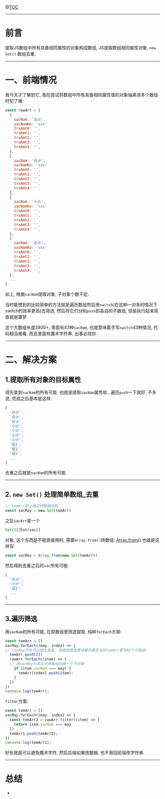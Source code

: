 @[TOC](文章目录)

---

# 前言
提取JS数组中所有具备相同属性的对象构成数组, JS提取数组相同属性对象, `new Set()` 数组去重.

---


# 一、前端情况
我今天才了解到它, 我在尝试将数组中所有具备相同属性值的对象抽离进多个数组时犯了难:
```javascript
const rawArr = [
  {
    sacNam: '总计',
    sacNamKo: 'xxx'
    trxAmt0: '',
    trxAmt1: '',
    trxAmt2: '',
    trxAmt3: '',
    trxAmt4: '',
  },
  {
    sacNam: '合计',
    sacNamKo: 'xxx'
    trxAmt0: '',
    trxAmt1: '',
    trxAmt2: '',
    trxAmt3: '',
    trxAmt4: '',
  },
  {
    sacNam: '小计',
    sacNamKo: 'xxx'
    trxAmt0: '',
    trxAmt1: '',
    trxAmt2: '',
    trxAmt3: '',
    trxAmt4: '',
  },
  {
    sacNam: '总计',
    sacNamKo: 'xxx'
    trxAmt0: '',
    trxAmt1: '',
    trxAmt2: '',
    trxAmt3: '',
    trxAmt4: '',
  },
  ...
]
```
如上, 根据`sacNam`提取对象, 子对象个数不定.

当时能想到的比较简单的方法就是遍历数组然后用`switch`(在这种一对多的情况下switch的效率更高)去筛选, 然后将它们分别`push`到各自的子数组, 但是执行起来简直就是噩梦.

这个大数组长度2800+, 里面有43种`sacNam`, 也就意味着手写`switch`43种情况, 代码相当难看, 而且里面有魔术字符串, 出事必找你.

---

# 二、解决方案
## 1.提取所有对象的目标属性
得先拿到`sacNam`的所有可能.
也就是提取`sacNam`属性啦...遍历`push`一下就好,  不多说, 完成之后基本是这样:

```javascript
[
  '总计',
  '总计',
  '总计',
  '小计',
  '小计',
  '小计',
  '小计',
  '组1',
  '组1',
  '组1',
  ...
]
```
去重之后就是`sacNam`的所有可能.

---

## 2. `new Set()` 处理简单数组_去重
```javascript
// temArr即上面实例数据结构
const sacMay = new Set(temArr)
```
之后`sacArr`是一个
```javascript
Set()[[Entries]]
```
对象, 这个东西是不能直接用的, 需要`Array.from()`转数组: [Array.from()](https://blog.csdn.net/qq_52697994/article/details/120845432)
也就是这样写:

```javascript
const sacMay = Array.from(new Set(temArr))
```
然后得到去重之后的`sac`所有可能:
```javascript
[
  '总计',
  '小计',
  '组1',
  ...
]
```

---

## 3.遍历筛选
用`sacNam`的所有可能, 在原数组里筛选提取.
纯粹`forEach`方案:
```javascript
const temArr = []
sacMay.forEach((may, index) => { 
// sacMay完全可以放在里面, 但是放里面意味着你要手动往temArr里写43个子数组.
  temArr.push([])
  rawArr.forEach((item) => { 
  // 用sacMay元素比对原数组的每一个子对象
    if (item.sacNam === may) {
      temArr[index].push(item);
    }
  })
})
console.log(temArr);
```

`filter`方案:

```javascript
const temArr = []
sacMay.forEach((may, index) => {
  const temArr2 = rawArr.filter((item) => {
    return item.sacNam === may
  })
  temArr1.push(temArr2);
})
console.log(temArr1);
```

好处就是可以避免魔术字符, 然后后端如果改数据, 也不用回前端改字符串.

---

# 总结
-